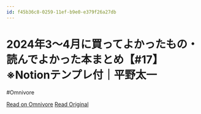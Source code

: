 ```yaml
---
id: f45b36c8-0259-11ef-b9e0-e379f26a27db
---
```


# 2024年3〜4月に買ってよかったもの・読んでよかった本まとめ【#17】※Notionテンプレ付｜平野太一
#Omnivore

[Read on Omnivore](https://omnivore.app/me/2024-3-4-17-notion-18f10fec965)
[Read Original](https://note.com/yriica/n/n25192cfe612e)

